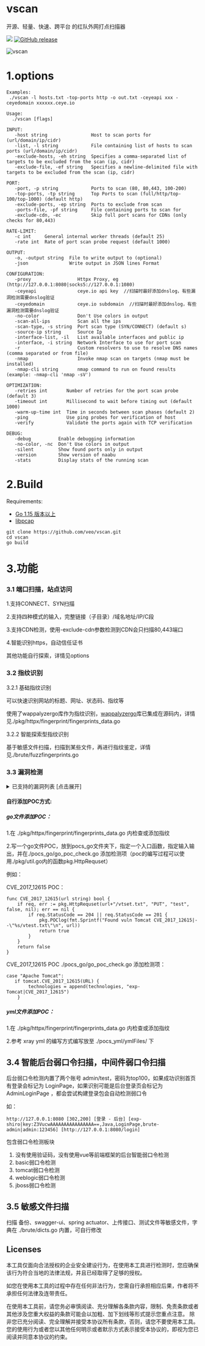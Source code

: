 vscan
================================
开源、轻量、快速、跨平台 的红队外网打点扫描器

<a href="https://github.com/veo/vscan/issues"><img src="https://img.shields.io/badge/contributions-welcome-brightgreen.svg?style=flat"></a>
[![GitHub release](https://img.shields.io/github/release/veo/vscan.svg)](https://github.com/veo/vscan/releases/latest)

![vscan](img.png)
# 1.options
```
Examples:
 ./vscan -l hosts.txt -top-ports http -o out.txt -ceyeapi xxx -ceyedomain xxxxxx.ceye.io

Usage:
  ./vscan [flags]

INPUT:
   -host string                Host to scan ports for (url/domain/ip/cidr)
   -list, -l string            File containing list of hosts to scan ports (url/domain/ip/cidr)
   -exclude-hosts, -eh string  Specifies a comma-separated list of targets to be excluded from the scan (ip, cidr)
   -exclude-file, -ef string   Specifies a newline-delimited file with targets to be excluded from the scan (ip, cidr)

PORT:
   -port, -p string            Ports to scan (80, 80,443, 100-200)
   -top-ports, -tp string      Top Ports to scan (full/http/top-100/top-1000) (default http)
   -exclude-ports, -ep string  Ports to exclude from scan
   -ports-file, -pf string     File containing ports to scan for
   -exclude-cdn, -ec           Skip full port scans for CDNs (only checks for 80,443)

RATE-LIMIT:
   -c int     General internal worker threads (default 25)
   -rate int  Rate of port scan probe request (default 1000)

OUTPUT:
   -o, -output string  File to write output to (optional)
   -json               Write output in JSON lines Format

CONFIGURATION:
   -proxy                 Httpx Proxy, eg (http://127.0.0.1:8080|socks5://127.0.0.1:1080)   
   -ceyeapi               ceye.io api key  //扫描时最好添加dnslog，有些漏洞检测需要dnslog验证
   -ceyedomain            ceye.io subdomain  //扫描时最好添加dnslog，有些漏洞检测需要dnslog验证
   -no-color              Don't Use colors in output	
   -scan-all-ips          Scan all the ips
   -scan-type, -s string  Port scan type (SYN/CONNECT) (default s)
   -source-ip string      Source Ip
   -interface-list, -il   List available interfaces and public ip
   -interface, -i string  Network Interface to use for port scan
   -r                     Custom resolvers to use to resolve DNS names (comma separated or from file)
   -nmap                  Invoke nmap scan on targets (nmap must be installed)
   -nmap-cli string       nmap command to run on found results (example: -nmap-cli 'nmap -sV')

OPTIMIZATION:
   -retries int       Number of retries for the port scan probe (default 3)
   -timeout int       Millisecond to wait before timing out (default 1000)
   -warm-up-time int  Time in seconds between scan phases (default 2)
   -ping              Use ping probes for verification of host
   -verify            Validate the ports again with TCP verification

DEBUG:
   -debug          Enable debugging information
   -no-color, -nc  Don't Use colors in output
   -silent         Show found ports only in output
   -version        Show version of naabu
   -stats          Display stats of the running scan
```

# 2.Build

Requirements:
* [Go 1.15 版本以上](https://golang.org/dl/)
* [libpcap](https://www.tcpdump.org/)
```
git clone https://github.com/veo/vscan.git
cd vscan
go build
```

# 3.功能
### 3.1 端口扫描，站点访问

1.支持CONNECT、SYN扫描

2.支持四种模式的输入，完整链接（子目录）/域名地址/IP/C段

3.支持CDN检测，使用-exclude-cdn参数检测到CDN会只扫描80,443端口

4.智能识别https，自动信任证书

其他功能自行探索，详情见options

### 3.2 指纹识别
3.2.1 基础指纹识别

可以快速识别网站的标题、网址、状态码、指纹等

使用了wappalyzergo库作为指纹识别，[wappalyzergo](https://github.com/projectdiscovery/wappalyzergo)库已集成在源码内，详情见./pkg/httpx/fingerprint/fingerprints_data.go

3.2.2 智能探索型指纹识别

基于敏感文件扫描，扫描到某些文件，再进行指纹鉴定，详情见./brute/fuzzfingerprints.go

### 3.3 漏洞检测
<details>
<summary>已支持的漏洞列表 [点击展开] </summary>  

```
pocs_go:

 +-------------------+------------------+-------------------------------------------------------------+
 | 系统               | 编号             | 描述                                                         |
 +-------------------+------------------+-------------------------------------------------------------+
 | Apache Shiro      | CVE-2016-4437    | <= 1.2.4, shiro-550, rememberme deserialization rce         |
 | Apache Tomcat     | CVE-2017-12615   | 7.0.0 - 7.0.81, put method any files upload                 |
 | Apache Tomcat     | CVE-2020-1938    | 6, 7 < 7.0.100, 8 < 8.5.51, 9 < 9.0.31 arbitrary file read  |
 | Fsatjson          | VER-1262         | <= 1.2.62 fastjson autotype remote code execution           |
 | Jboss             | CVE_2017_12149   | Jboss AS 5.x/6.x rce                                        |
 | Jenkins           | CVE-2018-1000110 | user search                                                 |
 | Jenkins           | CVE-2018-1000861 | <= 2.153, LTS <= 2.138.3, remote code execution             |
 | Jenkins           | CVE-2018-1003000 | Groovy <= 2.61 Script Security <= 1.49 remote code execution|
 | Jenkins           | Unauthorized     | Unauthorized Groovy script remote code execution            |
 | Oracle Weblogic   | CVE-2014-4210    | 10.0.2 - 10.3.6, weblogic ssrf vulnerability                |
 | Oracle Weblogic   | CVE-2017-3506    | 10.3.6.0, 12.1.3.0, 12.2.1.0-2, weblogic wls-wsat rce       |
 | Oracle Weblogic   | CVE-2017-10271   | 10.3.6.0, 12.1.3.0, 12.2.1.1-2, weblogic wls-wsat rce       |
 | Oracle Weblogic   | CVE-2018-2894    | 12.1.3.0, 12.2.1.2-3, deserialization any file upload       |
 | Oracle Weblogic   | CVE-2019-2725    | 10.3.6.0, 12.1.3.0, weblogic wls9-async deserialization rce |
 | Oracle Weblogic   | CVE-2019-2729    | 10.3.6.0, 12.1.3.0, weblogic wls9-async deserialization rce |
 | Oracle Weblogic   | CVE-2020-2883    | 10.3.6.0, 12.1.3.0, 12.2.1.3-4, iiop t3 deserialization rce |
 | Oracle Weblogic   | CVE-2020-14882   | 10.3.6.0, 12.1.3.0, 12.2.1.3-4, 14.1.1.0, console rce       |
 | Oracle Weblogic   | CVE-2020-14883   | 10.3.6.0, 12.1.3.0, 12.2.1.3-4, 14.1.1.0, console rce       |
 | Oracle Weblogic   | CVE-2021-2109    | 10.3.6.0, 12.1.3.0, 12.2.1.3-4, 14.1.1.0, unauthorized jndi |
 | PHPUnit           | CVE_2017_9841    | 4.x < 4.8.28, 5.x < 5.6.3, remote code execution            |
 | Seeyon            | *                | some poc                                                    |
 | ThinkPHP          | CVE-2019-9082    | < 3.2.4, thinkphp remote code execution                     |
 | ThinkPHP          | CVE-2018-20062   | <= 5.0.23, 5.1.31, thinkphp remote code execution           |
 +-------------------+------------------+-------------------------------------------------------------+
pocs_yml:

xray all pocs

```
</details>

#### 自行添加POC方式:

##### go文件添加POC：

1.在 ./pkg/httpx/fingerprint/fingerprints_data.go 内检查或添加指纹

2.写一个go文件POC，放到pocs_go文件夹下，指定一个入口函数，指定输入输出，并在./pocs_go/go_poc_check.go 添加检测项（poc的编写过程可以使用./pkg/util.go内的函数pkg.HttpRequset）

例如：

CVE_2017_12615 POC：
```
func CVE_2017_12615(url string) bool {
	if req, err := pkg.HttpRequset(url+"/vtset.txt", "PUT", "test", false, nil); err == nil {
		if req.StatusCode == 204 || req.StatusCode == 201 {
			pkg.POClog(fmt.Sprintf("Found vuln Tomcat CVE_2017_12615|--\"%s/vtest.txt\"\n", url))
			return true
		}
	}
	return false
}
```

CVE_2017_12615 POC ./pocs_go/go_poc_check.go 添加检测项：
```
case "Apache Tomcat":
   if tomcat.CVE_2017_12615(URL) {
		technologies = append(technologies, "exp-Tomcat|CVE_2017_12615")
    }
```
##### yml文件添加POC：
1.在 ./pkg/httpx/fingerprint/fingerprints_data.go 内检查或添加指纹

2.参考 xray yml 的编写方式编写放至 ./pocs_yml/ymlFiles/ 下

## 3.4 智能后台弱口令扫描，中间件弱口令扫描

后台弱口令检测内置了两个账号 admin/test，密码为top100，如果成功识别首页有登录会标记为 LoginPage，如果识别可能是后台登录页会标记为 AdminLoginPage ，都会尝试构建登录包会自动检测弱口令

如：

`http://127.0.0.1:8080 [302,200] [登录 - 后台] [exp-shiro|key:Z3VucwAAAAAAAAAAAAAAAA==,Java,LoginPage,brute-admin|admin:123456] [http://127.0.0.1:8080/login]`

包含弱口令检测板块
1. 没有使用验证码，没有使用vue等前端框架的后台智能弱口令检测
2. basic弱口令检测
3. tomcat弱口令检测
4. weblogic弱口令检测
5. jboss弱口令检测

## 3.5 敏感文件扫描

扫描 备份、swagger-ui、spring actuator、上传接口、测试文件等敏感文件，字典在 ./brute/dicts.go 内置，可自行修改

## Licenses

本工具仅面向合法授权的企业安全建设行为，在使用本工具进行检测时，您应确保该行为符合当地的法律法规，并且已经取得了足够的授权。

如您在使用本工具的过程中存在任何非法行为，您需自行承担相应后果，作者将不承担任何法律及连带责任。

在使用本工具前，请您务必审慎阅读、充分理解各条款内容，限制、免责条款或者其他涉及您重大权益的条款可能会以加粗、加下划线等形式提示您重点注意。 除非您已充分阅读、完全理解并接受本协议所有条款，否则，请您不要使用本工具。您的使用行为或者您以其他任何明示或者默示方式表示接受本协议的，即视为您已阅读并同意本协议的约束。 
